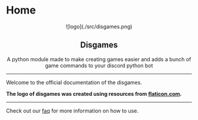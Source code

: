 # Home

<p align="center">
 ![logo](./src/disgames.png)
</p>

<h2 align="center">Disgames</h2>

<p align="center">
    A python module made to make creating games easier and adds a bunch of game commands to your discord python bot
</p>

--- 
Welcome to the official documentation of the disgames.

**The logo of disgames was created using resources from [flaticon.com](https://www.flaticon.com/).**

---

Check out our [faq](./faq.md) for more information on how to use.
